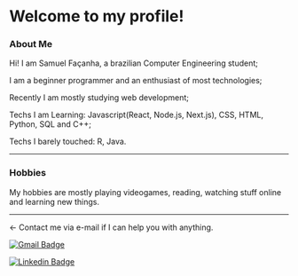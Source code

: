 # Welcome to my profile! 


### About Me

Hi! I am Samuel Façanha, a brazilian Computer Engineering student;

I am a beginner programmer and an enthusiast of most technologies;

Recently I am mostly studying web development;

Techs I am Learning: Javascript(React, Node.js, Next.js), CSS, HTML, Python, SQL and C++;

Techs I barely touched: R, Java.


<hr>

### Hobbies

My hobbies are mostly playing videogames, reading, watching stuff online and learning new things.

<hr>

<- Contact me via e-mail if I can help you with anything.

[![Gmail Badge](https://img.shields.io/badge/-Gmail-c14438?style=flat-square&logo=Gmail&logoColor=white&link=mailto:samufacanha@gmail.com)](mailto:samufacanha@gmail.com)

[![Linkedin Badge](https://img.shields.io/badge/-LinkedIn-blue?style=flat-square&logo=Linkedin&logoColor=white&link=hhttps://www.linkedin.com/in/samuelfaçanha/)](https://www.linkedin.com/in/samuelfaçanha/)
